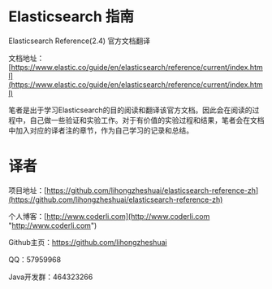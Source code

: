 # Elasticsearch 指南

Elasticsearch Reference\(2.4\) 官方文档翻译

文档地址：[https://www.elastic.co/guide/en/elasticsearch/reference/current/index.html](https://www.elastic.co/guide/en/elasticsearch/reference/current/index.html)

笔者是出于学习Elasticsearch的目的阅读和翻译该官方文档。因此会在阅读的过程中，自己做一些验证和实验工作。对于有价值的实验过程和结果，笔者会在文档中加入对应的译者注的章节，作为自己学习的记录和总结。

# 译者

项目地址：[https://github.com/lihongzheshuai/elasticsearch-reference-zh](https://github.com/lihongzheshuai/elasticsearch-reference-zh)

个人博客：[http://www.coderli.com](http://www.coderli.com "http://www.coderli.com")

Github主页：[https:\/\/github.com\/lihongzheshuai](https://github.com/lihongzheshuai)

QQ：57959968

Java开发群：464323266

